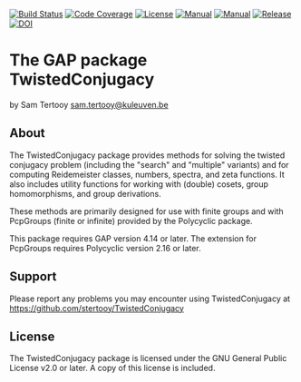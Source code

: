 [![Build Status](https://custom-icon-badges.demolab.com/github/actions/workflow/status/stertooy/TwistedConjugacy/CI.yml?branch=main&logo=play&logoColor=white&label=CI)](https://github.com/stertooy/TwistedConjugacy/actions/workflows/CI.yml?query=branch%3Amain)
[![Code Coverage](https://custom-icon-badges.demolab.com/codecov/c/github/stertooy/TwistedConjugacy?logo=codecov&logoColor=white)](https://codecov.io/gh/sTertooy/TwistedConjugacy)
[![License](https://custom-icon-badges.demolab.com/badge/license-GPLv2%2B-blue.svg?logo=law&logoColor=white)](https://www.gnu.org/licenses/old-licenses/gpl-2.0.en.html)
[![Manual](https://img.shields.io/badge/manual-html-blue)](https://stertooy.github.io/TwistedConjugacy/doc/chap0_mj.html)
[![Manual](https://img.shields.io/badge/manual-pdf-blue)](https://github.com/stertooy/TwistedConjugacy/releases/latest/download/manual.pdf)
[![Release](https://custom-icon-badges.demolab.com/github/release/stertooy/twistedconjugacy.svg?logo=tag&logoColor=white)](https://github.com/stertooy/TwistedConjugacy/releases/latest)
[![DOI](https://img.shields.io/badge/DOI-10/nv2g-blue?logo=doi&logoColor=white)](https://doi.org/10/nv2g)

The GAP package TwistedConjugacy
==================================

by Sam Tertooy <sam.tertooy@kuleuven.be>



About
-----

The TwistedConjugacy package provides methods for solving the twisted conjugacy
problem (including the "search" and "multiple" variants) and for computing
Reidemeister classes, numbers, spectra, and zeta functions. It also includes
utility functions for working with (double) cosets, group homomorphisms, and
group derivations.

These methods are primarily designed for use with finite groups and with
PcpGroups (finite or infinite) provided by the Polycyclic package.
    
This package requires GAP version 4.14 or later. The extension for PcpGroups
requires Polycyclic version 2.16 or later.



Support
-------

Please report any problems you may encounter using TwistedConjugacy at
<https://github.com/stertooy/TwistedConjugacy>



License
-------

The TwistedConjugacy package is licensed under the GNU General Public License
v2.0 or later. A copy of this license is included.
